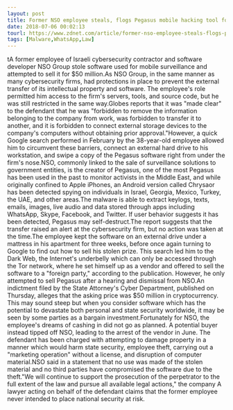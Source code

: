 ```yaml
---
layout: post
title: Former NSO employee steals, flogs Pegasus mobile hacking tool for $50 million
date: 2018-07-06 00:02:13
tourl: https://www.zdnet.com/article/former-nso-employee-steals-flogs-phone-hacking-tools-for-50-million/
tags: [Malware,WhatsApp,Law]
---
```

tA former employee of Israeli cybersecurity contractor and software developer NSO Group stole software used for mobile surveillance and attempted to sell it for $50 million.As NSO Group, in the same manner as many cybersecurity firms, had protections in place to prevent the external transfer of its intellectual property and software. The employee's role permitted him access to the firm's servers, tools, and source code, but he was still restricted in the same way.Globes reports that it was "made clear" to the defendant that he was "forbidden to remove the information belonging to the company from work, was forbidden to transfer it to another, and it is forbidden to connect external storage devices to the company's computers without obtaining prior approval."However, a quick Google search performed in February by the 38-year-old employee allowed him to circumvent these barriers, connect an external hard drive to his workstation, and swipe a copy of the Pegasus software right from under the firm's nose.NSO, commonly linked to the sale of surveillance solutions to government entities, is the creator of Pegasus, one of the most Pegasus has been used in the past to monitor activists in the Middle East, and while originally confined to Apple iPhones, an Android version called Chrysaor has been detected spying on individuals in Israel, Georgia, Mexico, Turkey, the UAE, and other areas.The malware is able to extract keylogs, texts, emails, images, live audio and data stored through apps including WhatsApp, Skype, Facebook, and Twitter. If user behavior suggests it has been detected, Pegasus may self-destruct.The report suggests that the transfer raised an alert at the cybersecurity firm, but no action was taken at the time.The employee kept the software on an external drive under a mattress in his apartment for three weeks, before once again turning to Google to find out how to sell his stolen prize. This search led him to the Dark Web, the Internet's underbelly which can only be accessed through the Tor network, where he set himself up as a vendor and offered to sell the software to a "foreign party," according to the publication. However, he only attempted to sell Pegasus after a hearing and dismissal from NSO.An indictment filed by the State Attorney's Cyber Department, published on Thursday, alleges that the asking price was $50 million in cryptocurrency. This may sound steep but when you consider software which has the potential to devastate both personal and state security worldwide, it may be seen by some parties as a bargain investment.Fortunately for NSO, the employee's dreams of cashing in did not go as planned. A potential buyer instead tipped off NSO, leading to the arrest of the vendor in June. The defendant has been charged with attempting to damage property in a manner which would harm state security, employee theft, carrying out a "marketing operation" without a license, and disruption of computer material.NSO said in a statement that no use was made of the stolen material and no third parties have compromised the software due to the theft."We will continue to support the prosecution of the perpetrator to the full extent of the law and pursue all available legal actions," the company A lawyer acting on behalf of the defendant claims that the former employee never intended to place national security at risk.